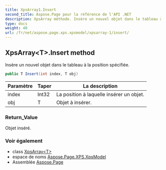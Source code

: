 ```yaml
---
title: XpsArray1.Insert
second_title: Aspose.Page pour la référence de l'API .NET
description: XpsArray méthode. Insère un nouvel objet dans le tableau à la position spécifiée.
type: docs
weight: 40
url: /fr/net/aspose.page.xps.xpsmodel/xpsarray-1/insert/
---
```

## XpsArray&lt;T&gt;.Insert method

Insère un nouvel objet dans le tableau à la position spécifiée.

```csharp
public T Insert(int index, T obj)
```

| Paramètre | Taper | La description |
| --- | --- | --- |
| index | Int32 | La position à laquelle insérer un objet. |
| obj | T | Objet à insérer. |

### Return_Value

Objet inséré.

### Voir également

* class [XpsArray&lt;T&gt;](../)
* espace de noms [Aspose.Page.XPS.XpsModel](../../xpsarray-1/)
* Assemblée [Aspose.Page](../../../)


